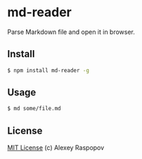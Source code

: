 # md-reader

Parse Markdown file and open it in browser.

## Install

```bash
$ npm install md-reader -g
```

## Usage

```bash
$ md some/file.md
```

## License

[MIT License](http://en.wikipedia.org/wiki/MIT_License) (c) Alexey Raspopov
